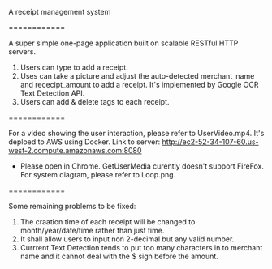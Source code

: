 

A receipt management system

============

A super simple one-page application built on scalable RESTful HTTP servers.
1. Users can type to add a receipt.
2. Uses can take a picture and adjust the auto-detected merchant_name and rececipt_amount to add a receipt. It's implemented by Google OCR Text Detection API.
3. Users can add & delete tags to each receipt.

============

For a video showing the user interaction, please refer to UserVideo.mp4.
It's deploed to AWS using Docker. Link to server: http://ec2-52-34-107-60.us-west-2.compute.amazonaws.com:8080
- Please open in Chrome. GetUserMedia curently doesn't support FireFox.
For system diagram, please refer to Loop.png.

============

Some remaining problems to be fixed:
1. The craation time of each receipt will be changed to month/year/date/time rather than just time.
2. It shall allow users to input non 2-decimal but any valid number.
3. Currrent Text Detection tends to put too many characters in to merchant name and it cannot deal with the $ sign before the amount.


